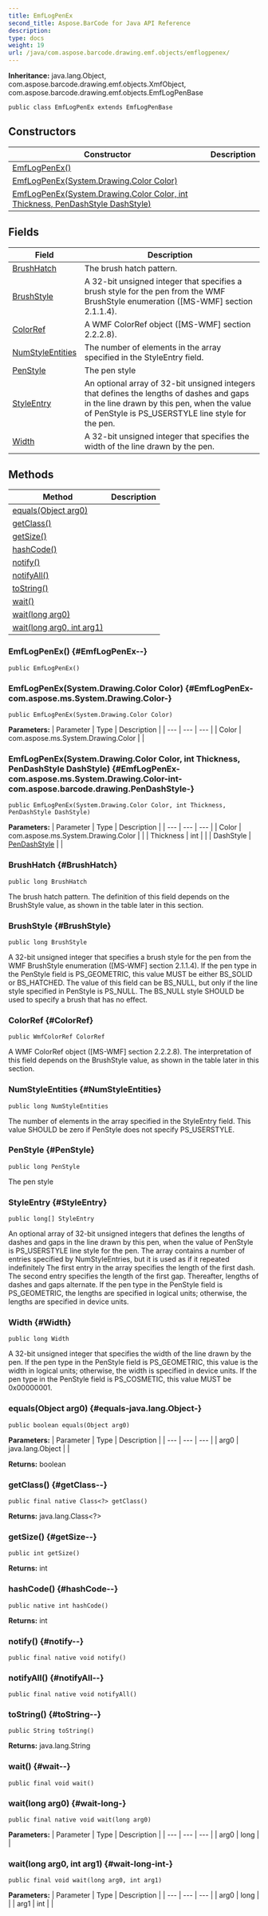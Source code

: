 ```yaml
---
title: EmfLogPenEx
second_title: Aspose.BarCode for Java API Reference
description: 
type: docs
weight: 19
url: /java/com.aspose.barcode.drawing.emf.objects/emflogpenex/
---
```

**Inheritance:**
java.lang.Object, com.aspose.barcode.drawing.emf.objects.XmfObject, com.aspose.barcode.drawing.emf.objects.EmfLogPenBase
```
public class EmfLogPenEx extends EmfLogPenBase
```
## Constructors

| Constructor | Description |
| --- | --- |
| [EmfLogPenEx()](#EmfLogPenEx--) |  |
| [EmfLogPenEx(System.Drawing.Color Color)](#EmfLogPenEx-com.aspose.ms.System.Drawing.Color-) |  |
| [EmfLogPenEx(System.Drawing.Color Color, int Thickness, PenDashStyle DashStyle)](#EmfLogPenEx-com.aspose.ms.System.Drawing.Color-int-com.aspose.barcode.drawing.PenDashStyle-) |  |
## Fields

| Field | Description |
| --- | --- |
| [BrushHatch](#BrushHatch) | The brush hatch pattern. |
| [BrushStyle](#BrushStyle) | A 32-bit unsigned integer that specifies a brush style for the pen from the WMF BrushStyle enumeration ([MS-WMF] section 2.1.1.4). |
| [ColorRef](#ColorRef) | A WMF ColorRef object ([MS-WMF] section 2.2.2.8). |
| [NumStyleEntities](#NumStyleEntities) | The number of elements in the array specified in the StyleEntry field. |
| [PenStyle](#PenStyle) | The pen style |
| [StyleEntry](#StyleEntry) | An optional array of 32-bit unsigned integers that defines the lengths of dashes and gaps in the line drawn by this pen, when the value of PenStyle is PS\_USERSTYLE line style for the pen. |
| [Width](#Width) | A 32-bit unsigned integer that specifies the width of the line drawn by the pen. |
## Methods

| Method | Description |
| --- | --- |
| [equals(Object arg0)](#equals-java.lang.Object-) |  |
| [getClass()](#getClass--) |  |
| [getSize()](#getSize--) |  |
| [hashCode()](#hashCode--) |  |
| [notify()](#notify--) |  |
| [notifyAll()](#notifyAll--) |  |
| [toString()](#toString--) |  |
| [wait()](#wait--) |  |
| [wait(long arg0)](#wait-long-) |  |
| [wait(long arg0, int arg1)](#wait-long-int-) |  |
### EmfLogPenEx() {#EmfLogPenEx--}
```
public EmfLogPenEx()
```


### EmfLogPenEx(System.Drawing.Color Color) {#EmfLogPenEx-com.aspose.ms.System.Drawing.Color-}
```
public EmfLogPenEx(System.Drawing.Color Color)
```


**Parameters:**
| Parameter | Type | Description |
| --- | --- | --- |
| Color | com.aspose.ms.System.Drawing.Color |  |

### EmfLogPenEx(System.Drawing.Color Color, int Thickness, PenDashStyle DashStyle) {#EmfLogPenEx-com.aspose.ms.System.Drawing.Color-int-com.aspose.barcode.drawing.PenDashStyle-}
```
public EmfLogPenEx(System.Drawing.Color Color, int Thickness, PenDashStyle DashStyle)
```


**Parameters:**
| Parameter | Type | Description |
| --- | --- | --- |
| Color | com.aspose.ms.System.Drawing.Color |  |
| Thickness | int |  |
| DashStyle | [PenDashStyle](../../com.aspose.barcode.drawing/pendashstyle) |  |

### BrushHatch {#BrushHatch}
```
public long BrushHatch
```


The brush hatch pattern. The definition of this field depends on the BrushStyle value, as shown in the table later in this section.

### BrushStyle {#BrushStyle}
```
public long BrushStyle
```


A 32-bit unsigned integer that specifies a brush style for the pen from the WMF BrushStyle enumeration ([MS-WMF] section 2.1.1.4). If the pen type in the PenStyle field is PS\_GEOMETRIC, this value MUST be either BS\_SOLID or BS\_HATCHED. The value of this field can be BS\_NULL, but only if the line style specified in PenStyle is PS\_NULL. The BS\_NULL style SHOULD be used to specify a brush that has no effect.

### ColorRef {#ColorRef}
```
public WmfColorRef ColorRef
```


A WMF ColorRef object ([MS-WMF] section 2.2.2.8). The interpretation of this field depends on the BrushStyle value, as shown in the table later in this section.

### NumStyleEntities {#NumStyleEntities}
```
public long NumStyleEntities
```


The number of elements in the array specified in the StyleEntry field. This value SHOULD be zero if PenStyle does not specify PS\_USERSTYLE.

### PenStyle {#PenStyle}
```
public long PenStyle
```


The pen style

### StyleEntry {#StyleEntry}
```
public long[] StyleEntry
```


An optional array of 32-bit unsigned integers that defines the lengths of dashes and gaps in the line drawn by this pen, when the value of PenStyle is PS\_USERSTYLE line style for the pen. The array contains a number of entries specified by NumStyleEntries, but it is used as if it repeated indefinitely The first entry in the array specifies the length of the first dash. The second entry specifies the length of the first gap. Thereafter, lengths of dashes and gaps alternate. If the pen type in the PenStyle field is PS\_GEOMETRIC, the lengths are specified in logical units; otherwise, the lengths are specified in device units.

### Width {#Width}
```
public long Width
```


A 32-bit unsigned integer that specifies the width of the line drawn by the pen. If the pen type in the PenStyle field is PS\_GEOMETRIC, this value is the width in logical units; otherwise, the width is specified in device units. If the pen type in the PenStyle field is PS\_COSMETIC, this value MUST be 0x00000001.

### equals(Object arg0) {#equals-java.lang.Object-}
```
public boolean equals(Object arg0)
```




**Parameters:**
| Parameter | Type | Description |
| --- | --- | --- |
| arg0 | java.lang.Object |  |

**Returns:**
boolean
### getClass() {#getClass--}
```
public final native Class<?> getClass()
```




**Returns:**
java.lang.Class<?>
### getSize() {#getSize--}
```
public int getSize()
```




**Returns:**
int
### hashCode() {#hashCode--}
```
public native int hashCode()
```




**Returns:**
int
### notify() {#notify--}
```
public final native void notify()
```




### notifyAll() {#notifyAll--}
```
public final native void notifyAll()
```




### toString() {#toString--}
```
public String toString()
```




**Returns:**
java.lang.String
### wait() {#wait--}
```
public final void wait()
```




### wait(long arg0) {#wait-long-}
```
public final native void wait(long arg0)
```




**Parameters:**
| Parameter | Type | Description |
| --- | --- | --- |
| arg0 | long |  |

### wait(long arg0, int arg1) {#wait-long-int-}
```
public final void wait(long arg0, int arg1)
```




**Parameters:**
| Parameter | Type | Description |
| --- | --- | --- |
| arg0 | long |  |
| arg1 | int |  |

